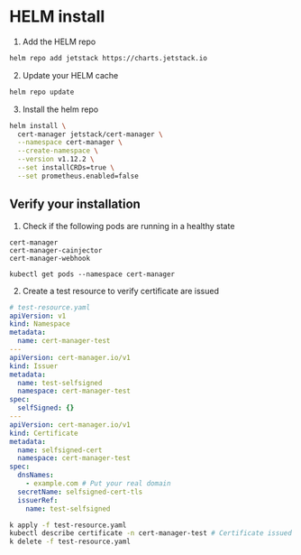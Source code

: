 # HELM install


1. Add the HELM repo

```bash
helm repo add jetstack https://charts.jetstack.io
```

2. Update your HELM cache

```bash
helm repo update
```

3. Install the helm repo

```bash
helm install \
  cert-manager jetstack/cert-manager \
  --namespace cert-manager \
  --create-namespace \
  --version v1.12.2 \
  --set installCRDs=true \
  --set prometheus.enabled=false
```

## Verify your installation

1. Check if the following pods are running in a healthy state

```
cert-manager
cert-manager-cainjector
cert-manager-webhook

kubectl get pods --namespace cert-manager
```

2. Create a test resource to verify certificate are issued

```yaml
# test-resource.yaml
apiVersion: v1
kind: Namespace
metadata:
  name: cert-manager-test
---
apiVersion: cert-manager.io/v1
kind: Issuer
metadata:
  name: test-selfsigned
  namespace: cert-manager-test
spec:
  selfSigned: {}
---
apiVersion: cert-manager.io/v1
kind: Certificate
metadata:
  name: selfsigned-cert
  namespace: cert-manager-test
spec:
  dnsNames:
    - example.com # Put your real domain
  secretName: selfsigned-cert-tls
  issuerRef:
    name: test-selfsigned
```

```bash
k apply -f test-resource.yaml
kubectl describe certificate -n cert-manager-test # Certificate issued successfully
k delete -f test-resource.yaml
```

